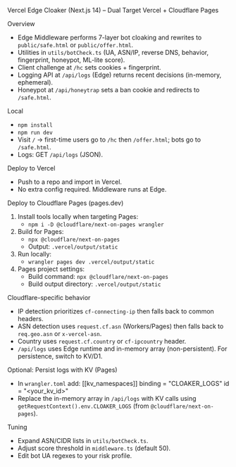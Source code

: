 Vercel Edge Cloaker (Next.js 14) – Dual Target Vercel + Cloudflare Pages

Overview
- Edge Middleware performs 7-layer bot cloaking and rewrites to `public/safe.html` or `public/offer.html`.
- Utilities in `utils/botCheck.ts` (UA, ASN/IP, reverse DNS, behavior, fingerprint, honeypot, ML-lite score).
- Client challenge at `/hc` sets cookies + fingerprint.
- Logging API at `/api/logs` (Edge) returns recent decisions (in-memory, ephemeral).
- Honeypot at `/api/honeytrap` sets a ban cookie and redirects to `/safe.html`.

Local
- `npm install`
- `npm run dev`
- Visit `/` → first-time users go to `/hc` then `/offer.html`; bots go to `/safe.html`.
- Logs: GET `/api/logs` (JSON).

Deploy to Vercel
- Push to a repo and import in Vercel.
- No extra config required. Middleware runs at Edge.

Deploy to Cloudflare Pages (pages.dev)
1) Install tools locally when targeting Pages:
   - `npm i -D @cloudflare/next-on-pages wrangler`
2) Build for Pages:
   - `npx @cloudflare/next-on-pages`
   - Output: `.vercel/output/static`
3) Run locally:
   - `wrangler pages dev .vercel/output/static`
4) Pages project settings:
   - Build command: `npx @cloudflare/next-on-pages`
   - Build output directory: `.vercel/output/static`

Cloudflare-specific behavior
- IP detection prioritizes `cf-connecting-ip` then falls back to common headers.
- ASN detection uses `request.cf.asn` (Workers/Pages) then falls back to `req.geo.asn` or `x-vercel-asn`.
- Country uses `request.cf.country` or `cf-ipcountry` header.
- `/api/logs` uses Edge runtime and in-memory array (non-persistent). For persistence, switch to KV/D1.

Optional: Persist logs with KV (Pages)
- In `wrangler.toml` add:
  [[kv_namespaces]]
  binding = "CLOAKER_LOGS"
  id = "<your_kv_id>"
- Replace the in-memory array in `/api/logs` with KV calls using `getRequestContext().env.CLOAKER_LOGS` (from `@cloudflare/next-on-pages`).

Tuning
- Expand ASN/CIDR lists in `utils/botCheck.ts`.
- Adjust score threshold in `middleware.ts` (default 50).
- Edit bot UA regexes to your risk profile.

